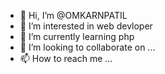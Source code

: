 - 👋 Hi, I’m @OMKARNPATIL
- 👀 I’m interested in web devloper
- 🌱 I’m currently learning php 
- 💞️ I’m looking to collaborate on ...
- 📫 How to reach me ...

<!---
OMKARNPATIL/OMKARNPATIL is a ✨ special ✨ repository because its `README.md` (this file) appears on your GitHub profile.
You can click the Preview link to take a look at your changes.
--->
